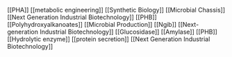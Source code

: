 [[PHA]]
[[metabolic engineering]]
[[Synthetic Biology]]
[[Microbial Chassis]]
[[Next Generation Industrial Biotechnology]]
[[PHB]]
[[Polyhydroxyalkanoates]]
[[Microbial Production]]
[[Ngib]]
[[Next-generation Industrial Biotechnology]]
[[Glucosidase]]
[[Amylase]]
[[PHB]]
[[Hydrolytic enzyme]]
[[protein secretion]]
[[Next Generation Industrial Biotechnology]]
